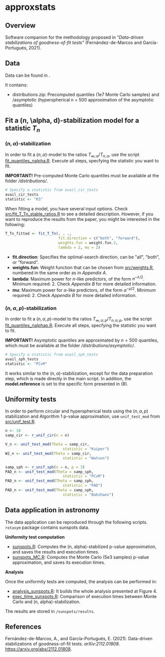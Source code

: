 # approxstats

## Overview
Software companion for the methodology proposed in *"Data-driven stabilizations of goodness-of-fit tests"* (Fernández-de-Marcos and García-Portugués, 2021).

## Data

Data can be found in []().

It contains:
- distributions.zip: Precomputed quantiles (1e7 Monte Carlo samples) and /asymptotic (hyperspherical n = 500 approximation of the asymptotic quantiles)

## Fit a (n, \alpha, d)-stabilization model for a statistic $T_n$

### $(n, \alpha)$-stabilization

In order to fit a $(n, \alpha)$-model to the ratios $T_{\infty; \alpha}/T_{n; \alpha}$, use the script [fit_quantiles_nalpha.R](https://github.com/afernandezdemarcos/approxstats/blob/main/fit_quantiles_nalpha.R). Execute all steps, specfying the statistic you want to fit. 

**IMPORTANT!** Pre-computed Monte Carlo quantiles must be available at the folder */distributions/*.

```R
# Specify a statistic from avail_cir_tests
avail_cir_tests
statistic <- "KS"
```

When fitting a model, you have several input options. Check [src/fit_T_Tn_stable_ratios.R](https://github.com/afernandezdemarcos/approxstats/blob/main/src/fit_T_Tn_stable_ratios.R) to see a detailed description. However, if you want to reproduce the results from the paper, you might be interested in the following:

```R
T_Tn_fitted <- fit_T_Tn(. . .,
                        fit.direction = c("both", "forward"),
                        weights.fun = weight.fun.2,
                        lambda = 2, mu = 2)
```

- **fit.direction**: Specifies the optimal-search direction, can be "all", "both", or "forward".
- **weights.fun**: Weight function that can be chosen from [src/weights.R](https://github.com/afernandezdemarcos/approxstats/blob/main/src/weights.R), numbered in the same order as in *Appendix A*.
- **lambda**: Maximum power for $n$-like predictors, of the form $n^{-\lambda/2}$. Minimum required: 2. Check *Appendix B* for more detailed information.
- **mu**: Maximum power for $\alpha$-like predictors, of the form $\alpha^{-\mu/2}$. Minimum required: 2. Check *Appendix B* for more detailed information.

### $(n, \alpha, p)$-stabilization

In order to fit a $(n, \alpha, p)$-model to the ratios $T_{\infty; \alpha; p}/T_{n; \alpha; p}$, use the script [fit_quantiles_nalphap.R](https://github.com/afernandezdemarcos/approxstats/blob/main/fit_quantiles_nalphap.R). Execute all steps, specfying the statistic you want to fit. 

**IMPORTANT!** Asymptotic quantiles are approximated by $n=500$ quantiles, which must be available at the folder */distributions/asymptotic/*.

```R
# Specify a statistic from avail_sph_tests
avail_sph_tests
statistic <- "PCvM"
```

It works similar to the $(n, \alpha)$-stabilization, except for the data preparation step, which is made directly in the main script. In addition, the **model.reference** is set to the specific form presented in (8).

## Uniformity tests

In order to perform circular and hyperspherical tests using the $(n, \alpha, p)$ stabilization and Algorithm 1 p-value approximation, use `unif_test_mod` from [src/unif_test.R](https://github.com/afernandezdemarcos/approxstats/blob/main/src/unif_test.R).

```R
n <- 10
samp_cir <- r_unif_cir(n = n)

V_n <- unif_test_mod(Theta = samp_cir, 
                          statistic = "Kuiper")
W2_n <- unif_test_mod(Theta = samp_cir, 
                          statistic = "Watson")

samp_sph <- r_unif_sph(n = n, p = 3)
PAD_n <- unif_test_mod(Theta = samp_sph, 
                          statistic = "PCvM")
PAD_n <- unif_test_mod(Theta = samp_sph, 
                          statistic = "PAD")
PAD_n <- unif_test_mod(Theta = samp_sph, 
                          statistic = "Bakshaev")
```

## Data application in astronomy

The data application can be reproduced through the following scripts. `rotasym` package contains sunspots data.

**Uniformity test computation**
- [sunspots.R](https://github.com/afernandezdemarcos/approxstats/blob/main/sunspots/sunspots.R): Computes the (n, alpha)-stabilized p-value approximation, and saves the results and execution times.
- [sunspots_MC.R](https://github.com/afernandezdemarcos/approxstats/blob/main/sunspots/sunspots_MC.R): Computes the Monte Carlo (5e3 samples) p-value approximation, and saves its execution times.

**Analysis**

Once the uniformity tests are computed, the analysis can be performed in:
- [analysis_sunspots.R](https://github.com/afernandezdemarcos/approxstats/blob/main/sunspots/analysis_sunspots.R): It builds the whole analysis presented at Figure 4.
- [exec_time_sunspots.R](https://github.com/afernandezdemarcos/approxstats/blob/main/sunspots/exec_time_sunspots.R): Comparison of execution times between Monte Carlo and (n, alpha)-stabilization.

The results are stored in `/sunspots/results`.


## References

Fernández-de-Marcos, A., and García-Portugués, E. (2021). Data-driven stabilizations of goodness-of-fit tests. *arXiv:2112.01808*. https://arxiv.org/abs/2112.01808.